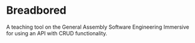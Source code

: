 # Breadbored

A teaching tool on the General Assembly Software Engineering Immersive for using an API with CRUD functionality.
